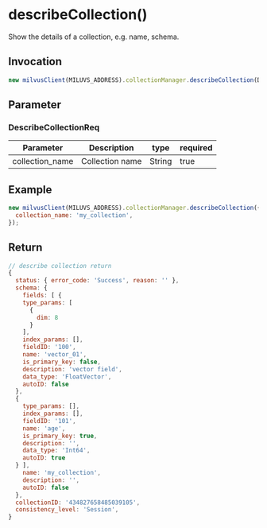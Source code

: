 # describeCollection()
Show the details of a collection, e.g. name, schema.

## Invocation 
```javascript
new milvusClient(MILUVS_ADDRESS).collectionManager.describeCollection(DescribeCollectionReq);
```

## Parameter
### DescribeCollectionReq
| Parameter       | Description     | type   | required |
| --------------- | --------------- | ------ | -------- |
| collection_name | Collection name | String | true     |

## Example
```javascript
new milvusClient(MILUVS_ADDRESS).collectionManager.describeCollection({
  collection_name: 'my_collection',
});
```
## Return
```javascript
// describe collection return
{
  status: { error_code: 'Success', reason: '' },
  schema: {
    fields: [ {
    type_params: [ 
      {
        dim: 8
      } 
    ],
    index_params: [],
    fieldID: '100',
    name: 'vector_01',
    is_primary_key: false,
    description: 'vector field',
    data_type: 'FloatVector',
    autoID: false
  },
  {
    type_params: [],
    index_params: [],
    fieldID: '101',
    name: 'age',
    is_primary_key: true,
    description: '',
    data_type: 'Int64',
    autoID: true
  } ],
    name: 'my_collection',
    description: '',
    autoID: false
  },
  collectionID: '434827658485039105',
  consistency_level: 'Session',
}
```
